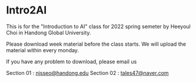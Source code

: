 # Intro2AI
This is for the "Introduction to AI" class for 2022 spring semeter by Heeyoul Choi in Handong Global University.

Please download week material before the class starts. We will upload the material within every monday.

If you have any problem to download, please email us

Section 01 : njsseo@handong.edu Section 02 : tales47@naver.com
